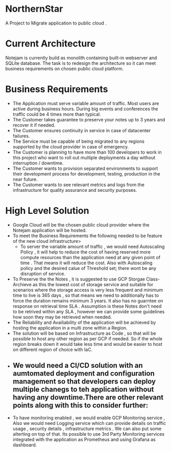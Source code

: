 # NorthernStar
A Project to Migrate application to public cloud . 

# Current Architecture
Notejam is currently build as monolith containing built-in webserver and SQLite database. The task is to redesign the
architecture so it can meet business requirements on chosen public cloud platform.
 

# Business Requirements

* The Application must serve variable amount of traffic. Most users are active during business hours. During big
events and conferences the traffic could be 4 times more than typical.
* The Customer takes guarantee to preserve your notes up to 3 years and recover it if needed.
* The Customer ensures continuity in service in case of datacenter failures.
* The Service must be capable of being migrated to any regions supported by the cloud provider in case of
emergency.
* The Customer is planning to have more than 100 developers to work in this project who want to roll out multiple
deployments a day without interruption / downtime.
* The Customer wants to provision separated environments to support their development process for development,
testing, production in the near future.
* The Customer wants to see relevant metrics and logs from the infrastructure for quality assurance and security
purposes.


# High Level Solution 

* Google Cloud will be the chosen public cloud provider where the Notejam application will be hosted.
* To meet the Business Requirements the following needed to be feature of the new cloud infrastructure>
     - To server the variable amount of traffic , we would need Autoscaling Policy , it will help to reduce the cost of having reserved more compute resources than the application need at any given point of time . That means it will reduce the cost. Also with Autoscaling policy and the desired calue of Threshold set; there wont be any disruption of service.
* To Preserve the the Notes , it is suggested to use GCP Storgae Class- Archieve as this the lowest cost of storage service and suitable for scenarios where the storage access is very less frequent and minimum time to live is 365 days , so that means we need to additionally has to force the duration remains minimum 3 years.  It also has no guarntee on response on retrieval time SLA . Assumption is these Notes don't need to be retrived within any SLA , however we can provide some guidelines how soon they may be retrieved when needed.
* The Reliability and Availiability of the application will be achieved by hosting the application in a multi zone within a Region.
* The solution will be based on Infrastructure as Code , so that will be possible to host any other region as per GCP if needed. So if the whole region breaks down it would take less time and would be easier to host on different region of choice with IaC.
* We would need a CI/CD solution with an aumtomated deployment and configuration management so that developers can deploy multiple chanegs to teh application without having any downtime.There are other relevant points along with this to consider further:
   - 
* To have monitoring enabled , we would enable GCP Monitoring service , Also we would need Logging service which can provide details on traffic usage , security details , infrastructure metrics . We can also put some alterting on top of that. Its possible to use 3rd Party Monitoring services integrated with the application as Prometheus and using Grafana as dashboard.


